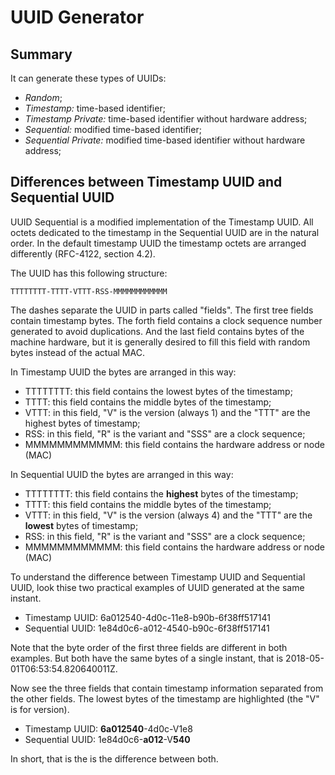 
UUID Generator
======================================================

Summary
------------------------------------------------------

It can generate these types of UUIDs:

- _Random_;
- _Timestamp:_ time-based identifier;
- _Timestamp Private:_ time-based identifier without hardware address;
- _Sequential:_ modified time-based identifier;
- _Sequential Private:_ modified time-based identifier without hardware address;

Differences between Timestamp UUID and Sequential UUID
------------------------------------------------------

UUID Sequential is a modified implementation of the Timestamp UUID. All octets dedicated to the timestamp in the Sequential UUID are in the natural order. In the default timestamp UUID the timestamp octets are arranged differently (RFC-4122, section 4.2).

The UUID has this following structure:

`
TTTTTTTT-TTTT-VTTT-RSS-MMMMMMMMMMMM
`

The dashes separate the UUID in parts called "fields". The first tree fields contain timestamp bytes. The forth field contains a clock sequence number generated to avoid duplications. And the last field contains bytes of the machine hardware, but it is generally desired to fill this field with random bytes instead of the actual MAC.

In Timestamp UUID the bytes are arranged in this way:

- TTTTTTTT: this field contains the lowest bytes of the timestamp;
- TTTT: this field contains the middle bytes of the timestamp;
- VTTT: in this field, "V" is the version (always 1) and the "TTT" are the highest bytes of timestamp;
- RSS: in this field, "R" is the variant and "SSS" are a clock sequence;
- MMMMMMMMMMMM: this field contains the hardware address or node (MAC)

In Sequential UUID the bytes are arranged in this way:

- TTTTTTTT: this field contains the **highest** bytes of the timestamp;
- TTTT: this field contains the middle bytes of the timestamp;
- VTTT: in this field, "V" is the version (always 4) and the "TTT" are the **lowest** bytes of timestamp;
- RSS: in this field, "R" is the variant and "SSS" are a clock sequence;
- MMMMMMMMMMMM: this field contains the hardware address or node (MAC)

To understand the difference between Timestamp UUID and Sequential UUID, look thise two practical examples of UUID generated at the same instant.

- Timestamp UUID:  6a012540-4d0c-11e8-b90b-6f38ff517141
- Sequential UUID: 1e84d0c6-a012-4540-b90c-6f38ff517141

Note that the byte order of the first three fields are different in both examples. But both have the same bytes of a single instant, that is 2018-05-01T06:53:54.820640011Z.

Now see the three fields that contain timestamp information separated from the other fields. The lowest bytes of the timestamp are highlighted (the "V" is for version).

- Timestamp UUID:  **6a012540**-4d0c-V1e8
- Sequential UUID: 1e84d0c6-**a012**-V**540**

In short, that is the is the difference between both.

